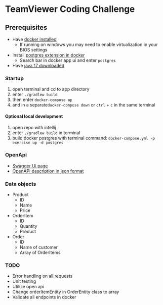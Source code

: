# TeamViewer Coding Challenge

## Prerequisites
- Have [docker installed](https://docs.docker.com/engine/install/)
  - If running on windows you may need to enable virtualization in your BIOS settings
- Install [postgres extension in docker](https://hub.docker.com/_/postgres)
  - Search bar in docker app ui and enter `postgres`
- Have [java 17 downloaded](https://www.oracle.com/java/technologies/downloads/#java17)

### Startup
1. open terminal and cd to app directory
2. enter `./gradlew build`
3. then enter `docker-compose up`
4. and in a separate`docker-compose down` or `ctrl` + `c` in the same terminal

#### Optional local development
1. open repo with intellij
2. enter `./gradlew build` in terminal
3. build docker postgres with terminal command: `docker-compose.yml -p exercise up -d postgres`

### OpenApi
- [Swagger UI page](http://localhost:8080/v3/swagger-ui.html) 
- [OpenAPI description in json format](http://localhost:8080/swagger-ui/index.html)

### Data objects

- Product
  - ID
  - Name
  - Price
- OrderItem
  - ID
  - Quantity
  - Product
- Order
  - ID
  - Name of customer
  - Array of OrderItems

### TODO
- Error handling on all requests
- Unit testing
- Utilize open api
- Change orderItemEntity in OrderEntity class to array
- Validate all endpoints in docker


